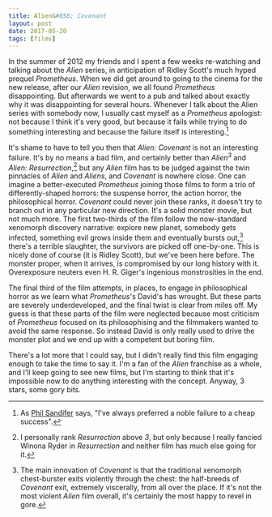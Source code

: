 ```yaml
---
title: Alien&#058; Covenant
layout: post
date: 2017-05-20
tags: [films]
---
```


In the summer of 2012 my friends and I spent a few weeks re-watching and talking about the *Alien* series, in anticipation of Ridley Scott's much hyped prequel *Prometheus*.
When we did get around to going to the cinema for the new release, after our *Alien* revision, we all found *Prometheus* disappointing. But afterwards we went to a pub and talked about exactly why it was disappointing for several hours. Whenever I talk about the Alien series with somebody now, I usually cast myself as a *Prometheus* apologist: not because I think it's very good, but because it fails while trying to do something interesting and because the failure itself is interesting.[^1]

It's shame to have to tell you then that *Alien: Covenant* is not an interesting failure. It's by no means a bad film, and certainly better than *Alien<sup>3</sup>* and *Alien: Resurrection*,[^2] but any *Alien* film has to be judged against the twin pinnacles of *Alien* and *Aliens*, and *Covenant* is nowhere close. One can imagine a better-executed *Prometheus* joining those films to form a trio of differently-shaped horrors: the suspense horror, the action horror, the philosophical horror. *Covenant* could never join these ranks, it doesn't try to branch out in any particular new direction. It's a solid monster movie, but not much more. The first two-thirds of the film follow the now-standard xenomorph discovery narrative: explore new planet, somebody gets infected, something evil grows inside them and eventually bursts out,[^3] there's a terrible slaughter, the survivors are picked off one-by-one. This is nicely done of course (it is Ridley Scott), but we've been here before. The monster proper, when it arrives, is compromised by our long history with it. Overexposure neuters even H. R. Giger's ingenious monstrosities in the end.

The final third of the film attempts, in places, to engage in philosophical horror as we learn what *Prometheus*'s David's has wrought. But these parts are severely underdeveloped, and the final twist is clear from miles off. My guess is that these parts of the film were neglected because most criticism of *Prometheus* focused on its philosophising and the filmmakers wanted to avoid the same response. So instead David is only really used to drive the monster plot and we end up with a competent but boring film.


There's a lot more that I could say, but I didn't really find this film engaging enough to take the time to say it. I'm a fan of the *Alien* franchise as a whole, and I'll keep going to see new films, but I'm starting to think that it's impossible now to do anything interesting with the concept.
Anyway, 3 stars, some gory bits.

[^1]: As [Phil Sandifer](http://www.eruditorumpress.com/blog/author/phil/) says, "I've always preferred a noble failure to a cheap success".
[^2]: I personally rank *Resurrection* above *3*, but only because I really fancied Winona Ryder in *Resurrection* and neither film has much else going for it.
[^3]: The main innovation of *Covenant* is that the traditional xenomorph chest-burster exits violently through the chest: the half-breeds of *Covenant* exit, extremely viscerally, from all over the place. If it's not the most violent *Alien* film overall, it's certainly the most happy to revel in gore.
